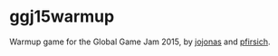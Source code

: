 ggj15warmup
===========

Warmup game for the Global Game Jam 2015, by [jojonas](https://github.com/jojonas) and [pfirsich](https://github.com/pfirsich).
